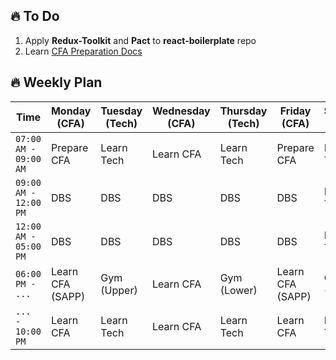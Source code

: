 ## 🔥 To Do

1. Apply **Redux-Toolkit** and **Pact** to **react-boilerplate** repo
2. Learn [CFA Preparation Docs](https://knowledge.sapp.edu.vn/knowledge/t%E1%BB%B1-h%E1%BB%8Dc-cfa-level-i-chartered-financial-analyst)

## 🔥 Weekly Plan

| Time                  | Monday (CFA)     | Tuesday (Tech) | Wednesday (CFA) | Thursday (Tech) | Friday (CFA)     | Saturday (Tech) | Sunday (CFA)     |
| --------------------- | ---------------- | -------------- | --------------- | --------------- | ---------------- | --------------- | ---------------- |
| `07:00 AM - 09:00 AM` | Prepare CFA      | Learn Tech     | Learn CFA       | Learn Tech      | Prepare CFA      | Learn Tech      | Prepare CFA      |
| `09:00 AM - 12:00 PM` | DBS              | DBS            | DBS             | DBS             | DBS              | Learn Tech      | Learn CFA (SAPP) |
| `12:00 AM - 05:00 PM` | DBS              | DBS            | DBS             | DBS             | DBS              | Learn Tech      | Learn CFA        |
| `06:00 PM -      ...` | Learn CFA (SAPP) | Gym (Upper)    | Learn CFA       | Gym (Lower)     | Learn CFA (SAPP) | Gym (Upper)     | Gym (Lower)      |
| `...      - 10:00 PM` | Learn CFA        | Learn Tech     | Learn CFA       | Learn Tech      | Learn CFA        | Learn Tech      | Learn CFA        |
